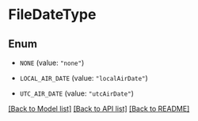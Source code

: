 # FileDateType

## Enum


* `NONE` (value: `"none"`)

* `LOCAL_AIR_DATE` (value: `"localAirDate"`)

* `UTC_AIR_DATE` (value: `"utcAirDate"`)


[[Back to Model list]](../README.md#documentation-for-models) [[Back to API list]](../README.md#documentation-for-api-endpoints) [[Back to README]](../README.md)


